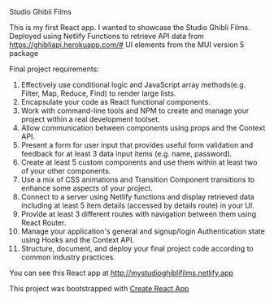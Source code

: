 Studio Ghibli Films

This is my first React app. I wanted to showcase the Studio Ghibli Films.
Deployed using Netlify Functions to retrieve API data from https://ghibliapi.herokuapp.com/#
UI elements from the MUI version 5 package

Final project requirements: 

1. Effectively use conditional logic and JavaScript array methods(e.g. Filter, Map, Reduce, Find) to render large lists.
2. Encapsulate your code as React functional components.
3. Work with command-line tools and NPM to create and manage your project within a real development toolset.
4. Allow communication between components using props and the Context API.
5. Present a form for user input that provides useful form validation and feedback for at least 3 data input items (e.g. name, password).
6. Create at least 5 custom components and use them within at least two of your other components.
7. Use a mix of CSS animations and Transition Component transitions to enhance some aspects of your project.
8. Connect to a server using Netlify functions and display retrieved data including at least 5 item details (accessed by details route) in your UI.
9. Provide at least 3 different routes with navigation between them using React Router.
10. Manage your application's general and signup/login Authentication state using Hooks and the Context API.
11. Structure, document, and deploy your final project code according to common industry practices.


You can see this React app at http://mystudioghiblifilms.netlify.app 

This project was bootstrapped with [Create React App](https://github.com/facebook/create-react-app)
